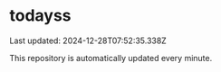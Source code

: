 # todayss
Last updated: 2024-12-28T07:52:35.338Z

This repository is automatically updated every minute.